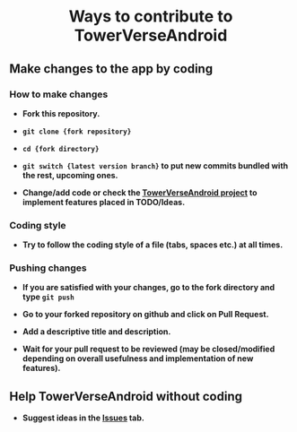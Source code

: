 # <p align="center">**Ways to contribute to TowerVerseAndroid**</p>

## Make changes to the app by coding

### How to make changes

- **Fork this repository.**

- **```git clone {fork repository}```**

- **```cd {fork directory}```**

- **```git switch {latest version branch}``` to put new commits bundled with the rest, upcoming ones.**

- **Change/add code or check the [TowerVerseAndroid project](https://github.com/TowerVerse/towerverseandroid/projects/1) to implement features placed in TODO/Ideas.**

### Coding style

- **Try to follow the coding style of a file (tabs, spaces etc.) at all times.**

### Pushing changes

- **If you are satisfied with your changes, go to the fork directory and type ```git push```**

- **Go to your forked repository on github and click on Pull Request.**

- **Add a descriptive title and description.**

- **Wait for your pull request to be reviewed (may be closed/modified depending on overall usefulness and implementation of new features).**

## Help TowerVerseAndroid without coding

- **Suggest ideas in the [Issues](https://github.com/TowerVerse/towerverseandroid/issues) tab.**
